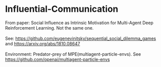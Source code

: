 # Influential-Communication
From paper: Social Influence as Intrinsic Motivation for Multi-Agent Deep Reinforcement Learning. Not the same one.<br>
<br>
See: https://github.com/eugenevinitsky/sequential_social_dilemma_games and https://arxiv.org/abs/1810.08647 <br>
<br>
Environment: Predator-prey of MPE(multiagent-particle-envs). See https://github.com/openai/multiagent-particle-envs
